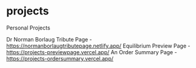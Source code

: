 # projects

Personal Projects

Dr Norman Borlaug Tribute Page - https://normanborlaugtributepage.netlify.app/
Equilibrium Preview Page - https://projects-previewpage.vercel.app/
An Order Summary Page - https://projects-ordersummary.vercel.app/
